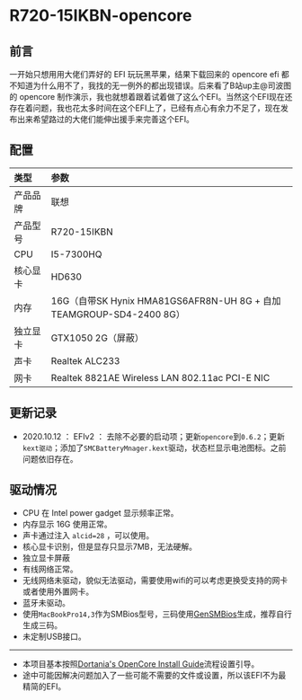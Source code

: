 # R720-15IKBN-opencore
## 前言
一开始只想用用大佬们弄好的 EFI 玩玩黑苹果，结果下载回来的 opencore efi 都不知道为什么用不了，我找的无一例外的都出现错误。后来看了B站up主@司波图的 opencore 制作演示，我也就想着跟着试着做了这么个EFI。当然这个EFI现在还存在着问题，我也花太多时间在这个EFI上了，已经有点心有余力不足了，现在发布出来希望路过的大佬们能伸出援手来完善这个EFI。

## 配置
|   类型   |   参数   |
|:--------|:--------|
|产品品牌  |联想|
|产品型号  |R720-15IKBN|
|CPU      |I5-7300HQ|
|核心显卡  |HD630|
|内存      |16G（自带SK Hynix HMA81GS6AFR8N-UH 8G + 自加 TEAMGROUP-SD4-2400 8G）|
|独立显卡  |GTX1050 2G（屏蔽）| 
|声卡     |Realtek ALC233|
|网卡     |Realtek 8821AE Wireless LAN 802.11ac PCI-E NIC|

## 更新记录
+ 2020.10.12 ： EFIv2 ： 去除不必要的启动项；更新`opencore`到`0.6.2`；更新`kext驱动`；添加了`SMCBatteryMnager.kext`驱动，状态栏显示电池图标。之前问题依旧存在。

## 驱动情况
+ CPU 在 Intel power gadget 显示频率正常。
+ 内存显示 16G 使用正常。
+ 声卡通过注入 `alcid=28` ，可以使用。
+ 核心显卡识别，但是显存只显示7MB，无法硬解。
+ 独立显卡屏蔽
+ 有线网络正常。
+ 无线网络未驱动，貌似无法驱动，需要使用wifi的可以考虑更换受支持的网卡或者使用外置网卡。
+ 蓝牙未驱动。
+ 使用`MacBookPro14,3`作为SMBios型号，三码使用[GenSMBios](https://github.com/corpnewt/GenSMBIOS)生成，推荐自行生成三码。
+ 未定制USB接口。

----
+ 本项目基本按照[Dortania's OpenCore Install Guide](https://dortania.github.io/OpenCore-Install-Guide/)流程设置引导。
+ 途中可能因解决问题加入了一些可能不需要的文件或设置，所以该EFI不为最精简的EFI。
